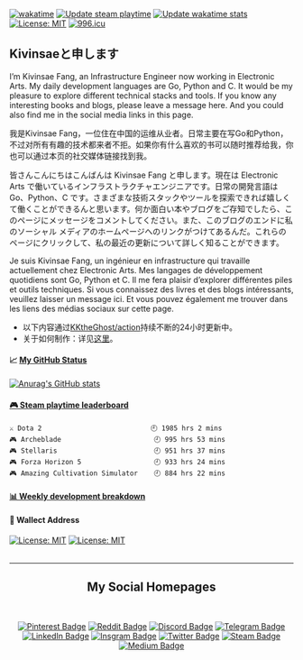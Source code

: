 [![wakatime](https://wakatime.com/badge/github/KKtheGhost/KKtheGhost.svg)](https://wakatime.com/badge/github/KKtheGhost/KKtheGhost)
[![Update steam playtime](https://github.com/KKtheGhost/KKtheGhost/actions/workflows/steam-box.yml/badge.svg?event=schedule)](https://github.com/KKtheGhost/KKtheGhost/actions/workflows/steam-box.yml)
[![Update wakatime stats](https://github.com/KKtheGhost/KKtheGhost/actions/workflows/waka-box.yml/badge.svg)](https://github.com/KKtheGhost/KKtheGhost/actions/workflows/waka-box.yml)
[![License: MIT](https://img.shields.io/badge/License-MIT-yellow.svg)](https://opensource.org/licenses/MIT)
[![996.icu](https://img.shields.io/badge/link-996.icu-red.svg)](https://996.icu)

## Kivinsaeと申します

I’m Kivinsae Fang, an Infrastructure Engineer now working in Electronic Arts. My daily development languages are Go, Python and C. It would be my pleasure to explore different technical stacks and tools. If you know any interesting books and blogs, please leave a message here. And you could also find me in the social media links in this page.

我是Kivinsae Fang，一位住在中国的运维从业者。日常主要在写Go和Python，不过对所有有趣的技术都来者不拒。如果你有什么喜欢的书可以随时推荐给我，你也可以通过本页的社交媒体链接找到我。

皆さんこんにちはこんばんは Kivinsae Fang と申します。現在は Electronic Arts で働いているインフラストラクチャエンジニアです。日常の開発言語は Go、Python、C です。さまざまな技術スタックやツールを探索できれば嬉しくて働くことができるんと思います。何か面白い本やブログをご存知でしたら、このページにメッセージをコメントしてください。また、このブログのエンドに私のソーシャル メディアのホームページへのリンクがつけてあるんだ。これらのページにクリックして、私の最近の更新について詳しく知ることができます。

Je suis Kivinsae Fang, un ingénieur en infrastructure qui travaille actuellement chez Electronic Arts. Mes langages de développement quotidiens sont Go, Python et C. Il me fera plaisir d’explorer différentes piles et outils techniques. Si vous connaissez des livres et des blogs intéressants, veuillez laisser un message ici. Et vous pouvez également me trouver dans les liens des médias sociaux sur cette page.
- 以下内容通过[KKtheGhost/action](https://github.com/KKtheGhost/KKtheGhost/actions)持续不断的24小时更新中。
- 关于如何制作：详见[这里](https://github.com/KKtheGhost/KKtheGhost/blob/main/about.md)。

<table width="800px">
<tr valign="top" width="100%">

#### 📈 <a href="https://kivinsae.com" target="_blank">**My GitHub Status**</a>

[![Anurag's GitHub stats](https://github-readme-stats.vercel.app/api?username=KKtheGhost&theme=dark&show_icons=true)](https://github.com/anuraghazra/github-readme-stats)


</tr>
<tr valign="top" width="100%">

 <!-- steam-box start -->
#### <a href="https://gist.github.com/61a2fc3a8dde9ab364f668096a1ebb06" target="_blank">🎮 Steam playtime leaderboard</a>
```text
⚔️ Dota 2                           🕘 1985 hrs 2 mins
🎮 Archeblade                       🕘 995 hrs 53 mins
🎮 Stellaris                        🕘 951 hrs 37 mins
🎮 Forza Horizon 5                  🕘 933 hrs 24 mins
🎮 Amazing Cultivation Simulator    🕘 884 hrs 22 mins
```
<!-- Powered by https://github.com/YouEclipse/steam-box . -->
<!-- steam-box end -->

</tr>
<tr valign="top" width="100%">

 <!-- waka-box start -->
#### <a href="https://gist.github.com/c1ebf23efc1552582f685138afc6c2c3" target="_blank">📊 Weekly development breakdown</a>
<script src="https://gist.github.com/benbalter/5555251.js"></script>
<!-- waka-box end -->

</tr>

#### 👛 Wallect Address
[![License: MIT](https://img.shields.io/badge/BTC-3PAkWsoSGXKs8eK5DEWfdp3VgEJ17XvgjW-yellow)](https://gist.github.com/KKtheGhost/8a3981e30bd63526375a110d57c6f00a)
[![License: MIT](https://img.shields.io/badge/ETH-0x9994eA2664c27601407Ef01E2dC9b7bF989ae954-blue)](https://gist.github.com/KKtheGhost/f4feccc86cabd860584e9ad533d1fada)

</table>

---
<div align="center">

## My Social Homepages
</div>
<div align="center">
<br>

[![Pinterest Badge](https://img.shields.io/badge/@kivinsae-red?style=for-the-badge&logo=pinterest&logoColor=white)](https://www.pinterest.com/kivinsae)
[![Reddit Badge](https://img.shields.io/badge/@kivinsae-orange?style=for-the-badge&logo=reddit&logoColor=white)](https://www.reddit.com/user/kivinsae)
[![Discord Badge](https://img.shields.io/badge/@kivinsae-yellow?style=for-the-badge&logo=discord&logoColor=black)](https://discordapp.com/users/kivinsae/)
[![Telegram Badge](https://img.shields.io/badge/@kivinsae-blue?style=for-the-badge&logo=telegram&logoColor=white)](https://t.me/Kova_Saint_Fin)
[![LinkedIn Badge](https://img.shields.io/badge/@kivinsae-navy?style=for-the-badge&logo=linkedin&logoColor=white)](https://www.linkedin.com/in/kivinsae/)
[![Insgram Badge](https://img.shields.io/badge/@kivinsae-purple?style=for-the-badge&logo=instagram&logoColor=pink)](https://www.instagram.com/kivinsae/)
[![Twitter Badge](https://img.shields.io/badge/@kivinsae-white?style=for-the-badge&logo=twitter&logoColor=blue)](https://twitter.com/kistovincent)
[![Steam Badge](https://img.shields.io/badge/@kivinsae-gray?style=for-the-badge&logo=steam&logoColor=white)](https://steamcommunity.com/id/kivinsae/)
[![Medium Badge](https://img.shields.io/badge/@kivinsae-black?style=for-the-badge&logo=medium&logoColor=white)](https://kivinsae.com)

</br>
</div>
